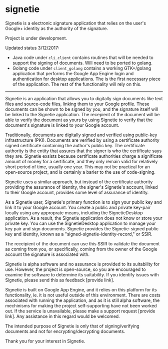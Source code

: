 # signetie
Signetie is a electronic signature application that relies on the user's Google+ identity as the authority of the signature.

Project is under development.

Updated status 3/12/2017:
 

 * Java code under `cli_client` contains routines that will be needed to support the signing of documents.  Will need to be ported to golang.
 * Golang code under `client_golang` contains a working GTK+/golang application that performs the Google App Engine login and authentication for desktop applications.  The is the first necessary piece of the application.  The rest of the functionality will rely on this.


-----

Signetie is an application that allows you to digitally sign documents like text files and source-code files, linking them to your Google profile.  These documents can be shown to be signed by you, and the signature itself will be linked to the Signetie application.  The recepient of the document will be able to verify the document as yours by using Signetie to verify that the document's signature is linked to your Google account.

Traditionally, documents are digitally signed and verified using public-key infrastructure (PKI).  Documents are verified by using a certificate authority signed certificate containing the author's public key.  The certificate authority is the entity that assures that the signer is who the certificate says they are.  Signetie exsists because certificate authorities charge a significate amount of money for a certificate, and they only remain valid for relatively short period of time, usually one year.  This may not be practical for an open-source project, and is certainly a barier to the use of code-signing.

Signetie uses a similar approach, but instead of the certificate authority providing the assurance of identity, the signer's Signetie's account, linked to their Google account, provides some level of assurance of identity.  

As a Signetie user, Signetie's primary function is to sign your public key and link it to your Google account.  You create a public and private key-pair locally using any approprate means, including the SignetieDesktop application.  As a result, the Signetie application does not know or store your private key.  You can use the SignetieDesktop application to manage your key pair and sign documents.  Signetie provides the Signetie-signed public key and identity, known as a "signed-signetie-identity-record," or SSIR.

The receipient of the document can use this SSIR to validate the document as coming from you, or specifically, coming from the owner of the Google account the signature is associated with.

Signetie is alpha software and no assurance is provided to its suitability for use.  However, the project is open-source, so you are encouraged to examine the software to determine its suitability.  If you identify issues with Signetie, please send this as feedback [provide link].

Signetie is built on Google App Engine, and it relies on this platform for its functionality, ie. it is not useful outside of this environment.  There are costs associated with running the application, and as it is still alpha software, the mechinisms for making the project self-supporting have not been worked out.  If the service is unavailable, please make a support request [provide link].  Any assistance in this regard would be welcomed.

The intended purpose of Signetie is only that of signing/verifying documents and not for encrypting/decrypting documents.

Thank you for your interest in Signetie.

